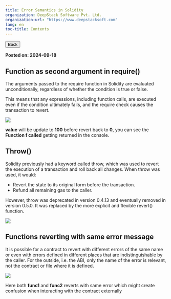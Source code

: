 ```yaml
---
title: Error Semantics in Solidity
organization: DeepStack Software Pvt. Ltd.
organization-url: "https://www.deepstacksoft.com"
lang: en
toc-title: Contents
---
```


<nav>
  <a href="index.html"><button>Back</button></a>
</nav>

**Posted on: 2024-09-18**

## Function as second argument in require()

The arguments passed to the require function in Solidity are evaluated unconditionally, regardless of whether the condition is true or false.

This means that any expressions, including function calls, are executed even if the condition ultimately fails, and the require check causes the transaction to revert.

![](codeblock-33.png)

**value** will be update to **100** before revert back to **0**, you can see the **Function f called** getting returned in the console.

## Throw()

Solidity previously had a keyword called throw, which was used to revert the execution of a transaction and roll back all changes. When throw was used, it would:

- Revert the state to its original form before the transaction.
- Refund all remaining gas to the caller.

However, throw was deprecated in version 0.4.13 and eventually removed in version 0.5.0. It was replaced by the more explicit and flexible revert() function.

![](codeblock-34.png)

## Functions reverting with same error message

It is possible for a contract to revert with different errors of the same name or even with errors defined in different places that are indistinguishable by the caller. For the outside, i.e. the ABI, only the name of the error is relevant, not the contract or file where it is defined.

![](codeblock-35.png)

Here both **func1** and **func2** reverts with same error which might create confusion when interacting with the contract externally
